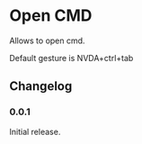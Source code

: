 # Open CMD

Allows to open cmd.

Default gesture is NVDA+ctrl+tab

## Changelog

### 0.0.1

Initial release.
